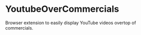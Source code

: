 # YoutubeOverCommercials
Browser extension to easily display YouTube videos overtop of commercials.
